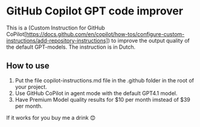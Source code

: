 # GitHub Copilot GPT code improver
This is a (Custom Instruction for GitHub CoPilot[https://docs.github.com/en/copilot/how-tos/configure-custom-instructions/add-repository-instructions]) to improve the output quality of the default GPT-models.
The instruction is in Dutch.

## How to use
1. Put the file copilot-instructions.md file in the .github folder in the root of your project.
2. Use GitHub CoPilot in agent mode with the default GPT4.1 model.
3. Have Premium Model quality results for $10 per month imstead of $39 per month.

If it works for you buy me a drink 😊
